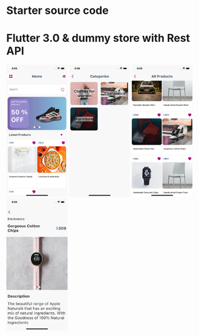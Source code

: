 # Starter source code
# Flutter 3.0 & dummy store with Rest API 


<img height= "350" src="assets/images/app_preview.png" alt="dummy store  without Rest API"> <img height= "350" src="assets/images/app_preview1.png" alt="dummy store  without Rest API">  <img height= "350" src="assets/images/app_preview3.png" alt="dummy store  without Rest API">
<img height= "350" src="assets/images/app_preview4.png" alt="dummy store  without Rest API"> 

